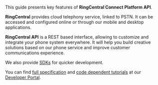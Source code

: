 This guide presents key features of **RingCentral Connect Platform API**. 

**RingCentral** provides cloud telephony service, linked to PSTN. It can be accessed and configured online or through our mobile and desktop applications.

**RingCentral API** is a REST based interface, allowing to customize and integrate your phone system everywhere. It will help you build creative solutions based on our phone service and improve customer communications experience.

We also provide [SDKs](https://developers.ringcentral.com/library/sdks.html) for quicker development.

You can find [full specification](https://developers.ringcentral.com/api-docs/latest/index.html) and [code dependent tutorials](https://ringcentral.github.io/tutorials/) at our [Developer Portal](https://developers.ringcentral.com/api-and-docs.html).